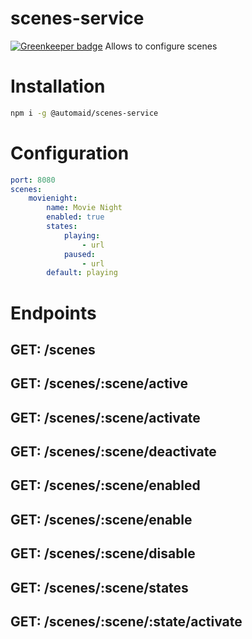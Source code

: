 # scenes-service

[![Greenkeeper badge](https://badges.greenkeeper.io/automaid/generic-scenes-service.svg)](https://greenkeeper.io/)
Allows to configure scenes

# Installation
```bash
npm i -g @automaid/scenes-service
```

# Configuration
```yaml
port: 8080
scenes:
    movienight:
        name: Movie Night
        enabled: true
        states:
            playing:
                - url
            paused:
                - url
        default: playing

```

# Endpoints
## GET: /scenes

## GET: /scenes/:scene/active

## GET: /scenes/:scene/activate

## GET: /scenes/:scene/deactivate

## GET: /scenes/:scene/enabled

## GET: /scenes/:scene/enable

## GET: /scenes/:scene/disable

## GET: /scenes/:scene/states

## GET: /scenes/:scene/:state/activate
